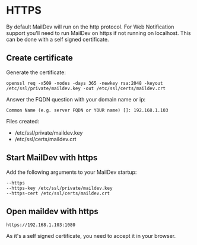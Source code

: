 # HTTPS
By default MailDev will run on the http protocol. For Web Notification support you'll need
to run MailDev on https if not running on localhost. This can be done with a self signed certificate.

## Create certificate
Generate the certificate:
```shell script
openssl req -x509 -nodes -days 365 -newkey rsa:2048 -keyout /etc/ssl/private/maildev.key -out /etc/ssl/certs/maildev.crt
```

Answer the FQDN question with your domain name or ip:
```shell script
Common Name (e.g. server FQDN or YOUR name) []: 192.168.1.103
```

Files created:
- /etc/ssl/private/maildev.key
- /etc/ssl/certs/maildev.crt

## Start MailDev with https
Add the following arguments to your MailDev startup:
```shell script
--https
--https-key /etc/ssl/private/maildev.key
--https-cert /etc/ssl/certs/maildev.crt
```

## Open maildev with https
```
https://192.168.1.103:1080
```
As it's a self signed certificate, you need to accept it in your browser.
